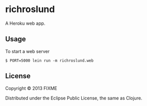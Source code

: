 # richroslund

A Heroku web app.

## Usage

To start a web server

    $ PORT=5000 lein run -m richroslund.web

## License

Copyright © 2013 FIXME

Distributed under the Eclipse Public License, the same as Clojure.
